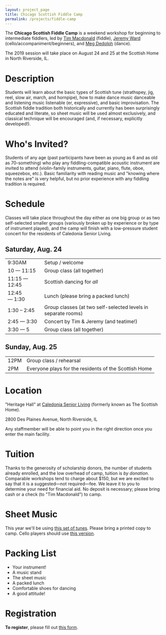 ```yaml
---
layout: project_page
title: Chicago Scottish Fiddle Camp
permalink: /projects/fiddle-camp
---
```


The **Chicago Scottish Fiddle Camp** is a weekend workshop for beginning to
intermediate fiddlers, led by [Tim Macdonald](http://tsmacdonald.com/) (fiddle),
[Jeremy Ward](http://timandjeremy.com/) (cello/accompaniment/beginners),
and [Meg Dedolph](https://www.linkedin.com/in/meg-dedolph-7b9292b/) (dance).

The 2019 session will take place on August 24 and 25 at the Scottish Home in
North Riverside, IL.

# Description

Students will learn about the basic types of Scottish tune (strathspey, jig,
reel, slow air, march, and hornpipe), how to make dance music danceable and
listening music listenable (er, expressive), and basic improvisation. The
Scottish fiddle tradition both historically and currently has been surprisingly
educated and literate, so sheet music will be used almost exclusively, and
classical technique will be encouraged (and, if necessary, explicitly
developed!).

# Who's Invited?

Students of any age (past participants have been as young as 6 and as old as
70-something) who play any fiddling-compatible acoustic instrument are invited
to attend (violin-family instruments, guitar, piano, flute, oboe, squeezebox,
etc.). Basic familiarity with reading music and "knowing where the notes are"
is very helpful, but no prior experience with any fiddling tradition is
required.

# Schedule

Classes will take place throughout the day either as one big group or as two
self-selected smaller groups (variously broken up by experience or by type of
instrument played), and the camp will finish with a low-pressure student
concert for the residents of Caledonia Senior Living.

## Saturday, Aug. 24
<table>
  <tr>
    <td>9:30AM</td>
    <td>Setup / welcome</td>
  </tr>
  <tr>
    <td>10 — 11:15</td>
    <td>Group class (all together)</td>
  </tr>
  <tr>
    <td>11:15 — 12:45 </td>
    <td>Scottish dancing for <em>all</em></td>
  </tr>
  <tr>
    <td>12:45 — 1:30</td>
    <td>Lunch (please bring a packed lunch)</td>
  </tr>
  <tr>
    <td>1:30 – 2:45</td>
    <td>Group classes (at two self-selected levels in separate rooms)</td>
  </tr>
  <tr>
    <td>2:45 — 3:30</td>
    <td>Concert by Tim & Jeremy (and teatime!)</td>
  </tr>
  <tr>
    <td>3:30 — 5</td>
    <td>Group class (all together)</td>
  </tr>
</table>

## Sunday, Aug. 25
<table>
  <tr>
    <td>12PM</td>
    <td>Group class / rehearsal</td>
  </tr>
  <tr>
    <td>2PM</td>
    <td>Everyone plays for the residents of the Scottish Home</td>
  </tr>
</table>

# Location

"Heritage Hall" at [Caledonia Senior Living](https://www.caledoniaseniorliving.org/) (formerly known as The Scottish Home).

2800 Des Plaines Avenue, North Riverside, IL

Any staffmember will be able to point you in the right direction once you enter the main facility.

# Tuition

Thanks to the generosity of scholarship donors, the number of students already enrolled, and the low overhead of camp,
tuition is *by donation*. Comparable workshops tend to charge about $150, but we are excited to say that it is a
suggested—not required—fee. We leave it to you to determine your need for financial aid. No deposit is necessary; please
bring cash or a check (to "Tim Macdonald") to camp.

# Sheet Music

This year we'll be using <u><a href="/assets/docs/chicago-scottish-fiddle-camp-2019.pdf">this set of tunes</a></u>. Please bring a printed
copy to camp. Cello players should use <u><a href="/assets/docs/chicago-scottish-fiddle-camp-2019-bass.pdf">this version</a></u>.

# Packing List

* Your instrument!
* A music stand
* The sheet music
* A packed lunch
* Comfortable shoes for dancing
* A good attitude!

# Registration

**To register**, please fill out <u><a href="https://forms.gle/owk5ZJ6bLTvbhdC96">this form</a></u>.
